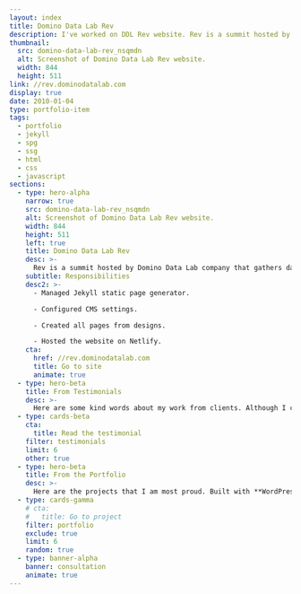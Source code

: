 ```yaml
---
layout: index
title: Domino Data Lab Rev
description: I've worked on DDL Rev website. Rev is a summit hosted by Domino Data Lab company that gathers data science leaders in one place.
thumbnail:
  src: domino-data-lab-rev_nsqmdn
  alt: Screenshot of Domino Data Lab Rev website.
  width: 844
  height: 511
link: //rev.dominodatalab.com
display: true
date: 2010-01-04
type: portfolio-item
tags:
  - portfolio
  - jekyll
  - spg
  - ssg
  - html
  - css
  - javascript
sections:
  - type: hero-alpha
    narrow: true
    src: domino-data-lab-rev_nsqmdn
    alt: Screenshot of Domino Data Lab Rev website.
    width: 844
    height: 511
    left: true
    title: Domino Data Lab Rev
    desc: >-
      Rev is a summit hosted by Domino Data Lab company that gathers data science leaders in one place. The website runs on Jekyll.
    subtitle: Responsibilities
    desc2: >-
      - Managed Jekyll static page generator.

      - Configured CMS settings.

      - Created all pages from designs.

      - Hosted the website on Netlify.
    cta:
      href: //rev.dominodatalab.com
      title: Go to site
      animate: true
  - type: hero-beta
    title: From Testimonials
    desc: >-
      Here are some kind words about my work from clients. Although I collaborated with clients from more than 10 countries, most of them came from **The United States**.
  - type: cards-beta
    cta:
      title: Read the testimonial
    filter: testimonials
    limit: 6
    other: true
  - type: hero-beta
    title: From the Portfolio
    desc: >-
      Here are the projects that I am most proud. Built with **WordPress**, **Shopify**, **Jekyll**, and **Hugo**, among others.
  - type: cards-gamma
    # cta:
    #   title: Go to project
    filter: portfolio
    exclude: true
    limit: 6
    random: true
  - type: banner-alpha
    banner: consultation
    animate: true
---
```

